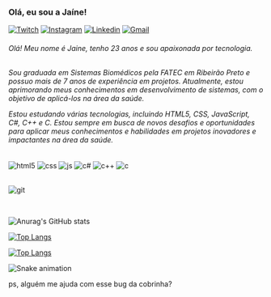 ### Olá, eu sou a Jaíne!


[![Twitch](https://img.shields.io/badge/Twitch-9146FF?style=for-the-badge&logo=twitch&logoColor=white)](https://twitch.tv/tiajaii)
[![Instagram](https://img.shields.io/badge/Instagram-E4405F?style=for-the-badge&logo=instagram&logoColor=white)](https://instagram.com/tiajaii)
[![Linkedin](https://img.shields.io/badge/LinkedIn-0077B5?style=for-the-badge&logo=linkedin&logoColor=white)](https://www.linkedin.com/in/ja%C3%ADne-sena-611927175/)
[![Gmail](https://img.shields.io/badge/Gmail-D14836?style=for-the-badge&logo=gmail&logoColor=white)](https://mailto:jainesena0@gmail.com/)



<h6> Olá! Meu nome é Jaine, tenho 23 anos e sou apaixonada por tecnologia.<br>
  <br/>

Sou graduada em Sistemas Biomédicos pela FATEC em Ribeirão Preto e possuo mais de 7 anos de experiência em projetos. Atualmente, estou aprimorando meus conhecimentos em desenvolvimento de sistemas, com o objetivo de aplicá-los na área da saúde.

Estou estudando várias tecnologias, incluindo HTML5, CSS, JavaScript, C#, C++ e C. Estou sempre em busca de novos desafios e oportunidades para aplicar meus conhecimentos e habilidades em projetos inovadores e impactantes na área da saúde.</h6>

<div style="display: inline_block">
  <img align="center" alt="html5" src="https://img.shields.io/badge/HTML5-E34F26?style=for-the-badge&logo=html5&logoColor=white" />
  <img align="center" alt="css" src="https://img.shields.io/badge/CSS-239120?&style=for-the-badge&logo=css3&logoColor=white" />
  <img align="center" alt="js" src="https://img.shields.io/badge/JavaScript-F7DF1E?style=for-the-badge&logo=javascript&logoColor=black" />
  <img align="center" alt="c#" src="https://img.shields.io/badge/C%23-239120?style=for-the-badge&logo=c-sharp&logoColor=white" />
  <img align="center" alt="c++" src="https://img.shields.io/badge/C%2B%2B-00599C?style=for-the-badge&logo=c%2B%2B&logoColor=white" />
  <img align="center" alt="c" src="https://img.shields.io/badge/C-00599C?style=for-the-badge&logo=c&logoColor=white" />
 
  
</div>


<br>


![git](https://user-images.githubusercontent.com/121972347/221019808-0720d9f2-b2e5-43a6-bb97-a78d03433283.gif)

 <br/>
 
 
 ![Anurag's GitHub stats](https://github-readme-stats.vercel.app/api?username=JaineSena&show_icons=true&theme=synthwave)
 
 [![Top Langs](https://github-readme-stats.vercel.app/api/top-langs/?username=JaineSena&hide_progress=true)](https://github.com/JaineSena/github-readme-stats)
 
 [![Top Langs](https://github-readme-stats.vercel.app/api/top-langs/?username=JaineSena&layout=compact)](https://github.com/JaineSena/github-readme-stats)
 
  ![Snake animation](https://github.com/JaineSena/JaineSena/blob/output/github-contribution-grid-snake.svg)

  
  ps, alguém me ajuda com esse bug da cobrinha?


  


